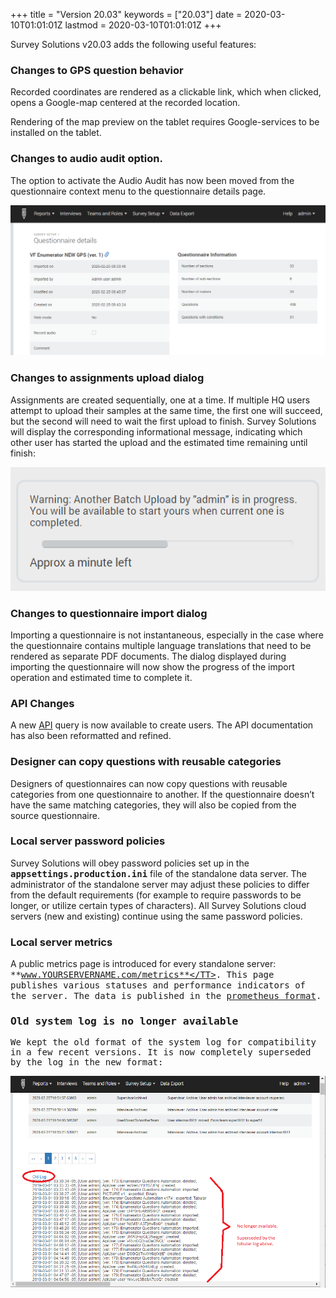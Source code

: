 +++
title = "Version 20.03"
keywords = ["20.03"]
date = 2020-03-10T01:01:01Z
lastmod = 2020-03-10T01:01:01Z
+++



Survey Solutions v20.03 adds the following useful features:

### Changes to GPS question behavior
Recorded coordinates are rendered as a clickable link, which when clicked, opens a Google-map centered at the recorded location. 

Rendering of the map preview on the tablet requires Google-services to be installed on the tablet.

### Changes to audio audit option.
The option to activate the Audio Audit has now been moved from the questionnaire context menu to the questionnaire details page.

<CENTER>
  <A href="images/questionnaire_details.png">
     <IMG src="images/questionnaire_details.png" width=800>
  </A>
</CENTER>



### Changes to assignments upload dialog
Assignments are created sequentially, one at a time. If multiple HQ users attempt to upload their samples at the same time, the first one will succeed, but the second will need to wait the first upload to finish. Survey Solutions will display the corresponding informational message, indicating which other user has started the upload and the estimated time remaining until finish:

<CENTER>
  <A href="images/another_upload.png">
     <IMG src="images/another_upload.png" width=800>
  </A>
</CENTER>




### Changes to questionnaire import dialog
Importing a questionnaire is not instantaneous, especially in the case where the questionnaire contains multiple language translations that need to be rendered as separate PDF documents. The dialog displayed during importing the questionnaire will now show the progress of the import operation and estimated time to complete it.

### API Changes
A new [API](/headquarters/api/api-interactive-description/) query is now available to create users. The API documentation has also been reformatted and refined.

### Designer can copy questions with reusable categories
Designers of questionnaires can now copy questions with reusable categories from one questionnaire to another. If the questionnaire doesn’t have the same matching categories, they will also be copied from the source questionnaire.

### Local server password policies
Survey Solutions will obey password policies set up in the <TT>**appsettings.production.ini**</TT> file of the standalone data server. The administrator of the standalone server may adjust these policies to differ from the default requirements (for example to require passwords to be longer, or utilize certain types of characters). All Survey Solutions cloud servers (new and existing) continue using the same password policies.

### Local server metrics
A public metrics page is introduced for every standalone server: <TT>**www.YOURSERVERNAME.com/metrics**</TT>. 
This page publishes various statuses and performance indicators of the server. 
The data is published in the [prometheus format](https://prometheus.io/docs/concepts/data_model/).

### Old system log is no longer available
We kept the old format of the system log for compatibility in a few recent versions. It is now completely superseded by the log in the new format:

<CENTER>
  <A href="images/no_old_log.png">
     <IMG src="images/no_old_log.png" width=800>
  </A>
</CENTER>
